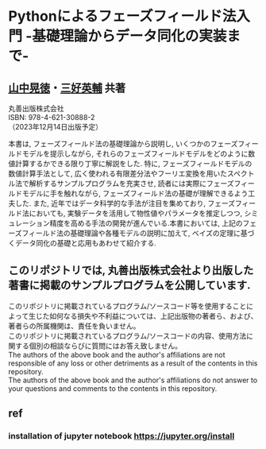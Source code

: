 # Pythonによるフェーズフィールド法入門 -基礎理論からデータ同化の実装まで- 
## <a href="https://web.tuat.ac.jp/~yamanaka/member_stuff_jp.html">山中晃徳</a>・<a href="https://researchmap.jp/e-miyoshi">三好英輔</a> 共著
丸善出版株式会社<br>
ISBN: 978-4-621-30888-2<br>
（2023年12月14日出版予定）<br>

本書は, フェーズフィールド法の基礎理論から説明し, いくつかのフェーズフィールドモデルを提示しながら, それらのフェーズフィールドモデルをどのように数値計算するかできる限り丁寧に解説をした. 
特に, フェーズフィールドモデルの数値計算手法として, 広く使われる有限差分法やフーリエ変換を用いたスペクトル法で解析するサンプルプログラムを充実させ, 読者には実際にフェーズフィールドモデルに手を触れながら, フェーズフィールド法の基礎が理解できるよう工夫した.
また, 近年ではデータ科学的な手法が注目を集めており, フェーズフィールド法においても, 実験データを活用して物性値やパラメータを推定しつつ, シミュレーション精度を高める手法の開発が進んでいる.本書においては, 
上記のフェーズフィールド法の基礎理論や各種モデルの説明に加えて, ベイズの定理に基づくデータ同化の基礎と応用もあわせて紹介する. 

## このリポジトリでは, 丸善出版株式会社より出版した著書に掲載のサンプルプログラムを公開しています. 

このリポジトリに掲載されているプログラム/ソースコード等を使用することによって生じた如何なる損失や不利益については、上記出版物の著者ら、および、著者らの所属機関は、責任を負いません。<br>
このリポジトリに掲載されているプログラム/ソースコードの内容、使用方法に関する個別の相談ならびに質問にはお答え致しません。<br>
The authors of the above book and the author's affiliations are not responsible of any loss or other detriments as a result of the contents in this repository.<br>
The authors of the above book and the author's affiliations do not answer to your questions and comments to the contents in this repository.<br>


## ref
### installation of jupyter notebook https://jupyter.org/install
